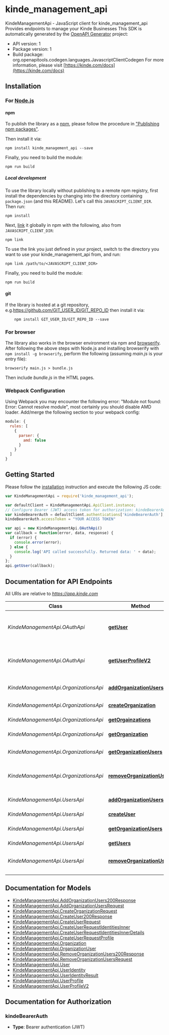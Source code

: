 # kinde_management_api

KindeManagementApi - JavaScript client for kinde_management_api
Provides endpoints to manage your Kinde Businesses
This SDK is automatically generated by the [OpenAPI Generator](https://openapi-generator.tech) project:

- API version: 1
- Package version: 1
- Build package: org.openapitools.codegen.languages.JavascriptClientCodegen
For more information, please visit [https://kinde.com/docs](https://kinde.com/docs)

## Installation

### For [Node.js](https://nodejs.org/)

#### npm

To publish the library as a [npm](https://www.npmjs.com/), please follow the procedure in ["Publishing npm packages"](https://docs.npmjs.com/getting-started/publishing-npm-packages).

Then install it via:

```shell
npm install kinde_management_api --save
```

Finally, you need to build the module:

```shell
npm run build
```

##### Local development

To use the library locally without publishing to a remote npm registry, first install the dependencies by changing into the directory containing `package.json` (and this README). Let's call this `JAVASCRIPT_CLIENT_DIR`. Then run:

```shell
npm install
```

Next, [link](https://docs.npmjs.com/cli/link) it globally in npm with the following, also from `JAVASCRIPT_CLIENT_DIR`:

```shell
npm link
```

To use the link you just defined in your project, switch to the directory you want to use your kinde_management_api from, and run:

```shell
npm link /path/to/<JAVASCRIPT_CLIENT_DIR>
```

Finally, you need to build the module:

```shell
npm run build
```

#### git

If the library is hosted at a git repository, e.g.https://github.com/GIT_USER_ID/GIT_REPO_ID
then install it via:

```shell
    npm install GIT_USER_ID/GIT_REPO_ID --save
```

### For browser

The library also works in the browser environment via npm and [browserify](http://browserify.org/). After following
the above steps with Node.js and installing browserify with `npm install -g browserify`,
perform the following (assuming *main.js* is your entry file):

```shell
browserify main.js > bundle.js
```

Then include *bundle.js* in the HTML pages.

### Webpack Configuration

Using Webpack you may encounter the following error: "Module not found: Error:
Cannot resolve module", most certainly you should disable AMD loader. Add/merge
the following section to your webpack config:

```javascript
module: {
  rules: [
    {
      parser: {
        amd: false
      }
    }
  ]
}
```

## Getting Started

Please follow the [installation](#installation) instruction and execute the following JS code:

```javascript
var KindeManagementApi = require('kinde_management_api');

var defaultClient = KindeManagementApi.ApiClient.instance;
// Configure Bearer (JWT) access token for authorization: kindeBearerAuth
var kindeBearerAuth = defaultClient.authentications['kindeBearerAuth'];
kindeBearerAuth.accessToken = "YOUR ACCESS TOKEN"

var api = new KindeManagementApi.OAuthApi()
var callback = function(error, data, response) {
  if (error) {
    console.error(error);
  } else {
    console.log('API called successfully. Returned data: ' + data);
  }
};
api.getUser(callback);

```

## Documentation for API Endpoints

All URIs are relative to *https://app.kinde.com*

Class | Method | HTTP request | Description
------------ | ------------- | ------------- | -------------
*KindeManagementApi.OAuthApi* | [**getUser**](docs/OAuthApi.md#getUser) | **GET** /oauth2/user_profile | Returns the details of the currently logged in user
*KindeManagementApi.OAuthApi* | [**getUserProfileV2**](docs/OAuthApi.md#getUserProfileV2) | **GET** /oauth2/v2/user_profile | Returns the details of the currently logged in user
*KindeManagementApi.OrganizationsApi* | [**addOrganizationUsers**](docs/OrganizationsApi.md#addOrganizationUsers) | **POST** /api/v1/organization/users | Assign Users to an Organization
*KindeManagementApi.OrganizationsApi* | [**createOrganization**](docs/OrganizationsApi.md#createOrganization) | **POST** /api/v1/organization | Create Organization
*KindeManagementApi.OrganizationsApi* | [**getOrgainzations**](docs/OrganizationsApi.md#getOrgainzations) | **GET** /api/v1/organizations | List Organizations
*KindeManagementApi.OrganizationsApi* | [**getOrganization**](docs/OrganizationsApi.md#getOrganization) | **GET** /api/v1/organization | Get Organization
*KindeManagementApi.OrganizationsApi* | [**getOrganizationUsers**](docs/OrganizationsApi.md#getOrganizationUsers) | **GET** /api/v1/organization/users | List Organization Users
*KindeManagementApi.OrganizationsApi* | [**removeOrganizationUsers**](docs/OrganizationsApi.md#removeOrganizationUsers) | **PATCH** /api/v1/organization/users | Remove Users from an Organization
*KindeManagementApi.UsersApi* | [**addOrganizationUsers**](docs/UsersApi.md#addOrganizationUsers) | **POST** /api/v1/organization/users | Assign Users to an Organization
*KindeManagementApi.UsersApi* | [**createUser**](docs/UsersApi.md#createUser) | **POST** /api/v1/user | Create User
*KindeManagementApi.UsersApi* | [**getOrganizationUsers**](docs/UsersApi.md#getOrganizationUsers) | **GET** /api/v1/organization/users | List Organization Users
*KindeManagementApi.UsersApi* | [**getUsers**](docs/UsersApi.md#getUsers) | **GET** /api/v1/users | List Users
*KindeManagementApi.UsersApi* | [**removeOrganizationUsers**](docs/UsersApi.md#removeOrganizationUsers) | **PATCH** /api/v1/organization/users | Remove Users from an Organization


## Documentation for Models

 - [KindeManagementApi.AddOrganizationUsers200Response](docs/AddOrganizationUsers200Response.md)
 - [KindeManagementApi.AddOrganizationUsersRequest](docs/AddOrganizationUsersRequest.md)
 - [KindeManagementApi.CreateOrganizationRequest](docs/CreateOrganizationRequest.md)
 - [KindeManagementApi.CreateUser200Response](docs/CreateUser200Response.md)
 - [KindeManagementApi.CreateUserRequest](docs/CreateUserRequest.md)
 - [KindeManagementApi.CreateUserRequestIdentitiesInner](docs/CreateUserRequestIdentitiesInner.md)
 - [KindeManagementApi.CreateUserRequestIdentitiesInnerDetails](docs/CreateUserRequestIdentitiesInnerDetails.md)
 - [KindeManagementApi.CreateUserRequestProfile](docs/CreateUserRequestProfile.md)
 - [KindeManagementApi.Organization](docs/Organization.md)
 - [KindeManagementApi.OrganizationUser](docs/OrganizationUser.md)
 - [KindeManagementApi.RemoveOrganizationUsers200Response](docs/RemoveOrganizationUsers200Response.md)
 - [KindeManagementApi.RemoveOrganizationUsersRequest](docs/RemoveOrganizationUsersRequest.md)
 - [KindeManagementApi.User](docs/User.md)
 - [KindeManagementApi.UserIdentity](docs/UserIdentity.md)
 - [KindeManagementApi.UserIdentityResult](docs/UserIdentityResult.md)
 - [KindeManagementApi.UserProfile](docs/UserProfile.md)
 - [KindeManagementApi.UserProfileV2](docs/UserProfileV2.md)


## Documentation for Authorization



### kindeBearerAuth

- **Type**: Bearer authentication (JWT)


